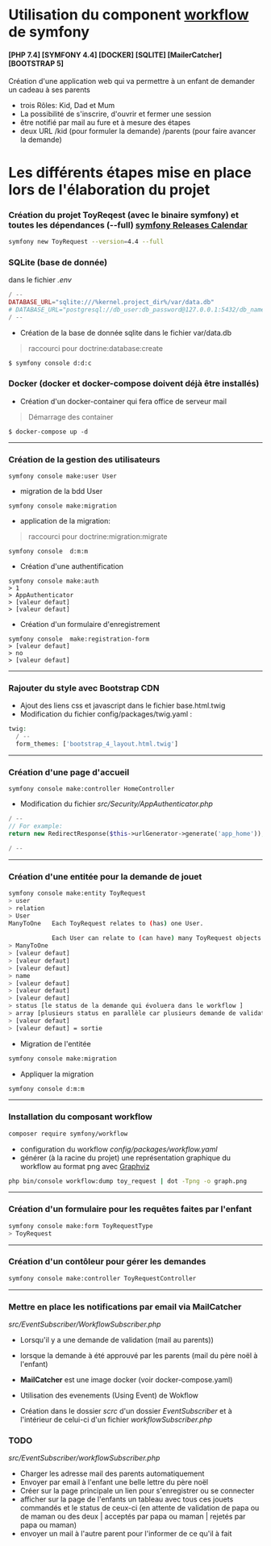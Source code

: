 # Utilisation du component [workflow](https://symfony.com/doc/current/workflow.html) de symfony

#### [PHP 7.4] [SYMFONY 4.4] [DOCKER] [SQLITE] [MailerCatcher] [BOOTSTRAP 5]
Création d'une application web qui va permettre à un enfant de demander un cadeau à ses parents

- trois Rôles: Kid, Dad et Mum
- La possibilité de s'inscrire, d'ouvrir et fermer une session
- être notifié par mail au fure et à mesure des étapes
- deux URL 
    /kid (pour formuler la demande)
    /parents (pour faire avancer la demande)

# Les différents étapes mise en place lors de l'élaboration du projet

### Création du projet ToyReqest (avec le binaire symfony) et toutes les dépendances (--full) [symfony Releases Calendar](https://symfony.com/releases)


```bash
symfony new ToyRequest --version=4.4 --full
```

### SQLite (base de donnée)
dans le fichier *.env* 

```php
/ --
DATABASE_URL="sqlite:///%kernel.project_dir%/var/data.db"
# DATABASE_URL="postgresql://db_user:db_password@127.0.0.1:5432/db_name?serverVersion=13&charset=utf8"
/ --
```

- Création de la base de donnée sqlite dans le fichier var/data.db

> raccourci pour doctrine:database:create

```bash
$ symfony console d:d:c
```

### Docker (docker et docker-compose doivent déjà être installés)

- Création d'un docker-container qui fera office de serveur mail

> Démarrage des container

```bach
$ docker-compose up -d
```
---

### Création de la gestion des utilisateurs

```bach
symfony console make:user User
```

- migration de la bdd User

```bach
symfony console make:migration
``` 

- application de la migration: 

> raccourci pour doctrine:migration:migrate

```bach
symfony console  d:m:m
``` 

- Création d'une authentification

```bach
symfony console make:auth
> 1
> AppAuthenticator
> [valeur defaut]
> [valeur defaut]
```

- Création d'un formulaire d'enregistrement 

```bach
symfony console  make:registration-form
> [valeur defaut]
> no
> [valeur defaut]
``` 
---

### Rajouter du style avec Bootstrap CDN

- Ajout des liens css et javascript dans le fichier base.html.twig
- Modification du fichier config/packages/twig.yaml : 

```php
twig:
  / --
  form_themes: ['bootstrap_4_layout.html.twig']
```
---

### Création d'une page d'accueil

```bach
symfony console make:controller HomeController
``` 
- Modification du fichier *src/Security/AppAuthenticator.php*

```php
/ --
// For example: 
return new RedirectResponse($this->urlGenerator->generate('app_home'));

/ --
```
---

### Création d'une entitée pour la demande de jouet

```bash
symfony console make:entity ToyRequest
> user
> relation
> User
ManyToOne   Each ToyRequest relates to (has) one User.
           
            Each User can relate to (can have) many ToyRequest objects
> ManyToOne 
> [valeur defaut]
> [valeur defaut]
> [valeur defaut]
> name
> [valeur defaut]
> [valeur defaut]
> [valeur defaut]
> status [le status de la demande qui évoluera dans le workflow ]
> array [plusieurs status en parallèle car plusieurs demande de validation à gérer]
> [valeur defaut]
> [valeur defaut] = sortie
```

- Migration de l'entitée 

```bash
symfony console make:migration
```

- Appliquer la migration

```bash
symfony console d:m:m
```
---

### Installation du composant workflow

```bash
composer require symfony/workflow
```

- configuration du workflow *config/packages/workflow.yaml*
- générer (à la racine du projet) une représentation graphique du workflow au format png avec [Graphviz](https://symfony.com/doc/current/workflow/dumping-workflows.html)

```bash
php bin/console workflow:dump toy_request | dot -Tpng -o graph.png
```
---

### Création d'un formulaire pour les requêtes faites par l'enfant

```bash
symfony console make:form ToyRequestType 
> ToyRequest
```
---

### Création d'un contôleur pour gérer les demandes

```bash
symfony console make:controller ToyRequestController
```
---

### Mettre en place les notifications par email via MailCatcher 
*src/EventSubscriber/WorkflowSubscriber.php*

- Lorsqu'il y a une demande de validation (mail au parents)) 
- lorsque la demande à été approuvé par les parents (mail du père noël à l'enfant)
- **MailCatcher** est une image docker (voir docker-compose.yaml)
- Utilisation des evenements (Using Event) de Wokflow 

- Création dans le dossier *scrc* d'un dossier *EventSubscriber* et à l'intérieur de celui-ci d'un fichier *workflowSubscriber.php* 

### TODO
*src/EventSubscriber/workflowSubscriber.php*
- Charger les adresse mail des parents automatiquement
- Envoyer par email à l'enfant une belle lettre du père noël 
- Créer sur la page principale un lien pour s'enregistrer ou se connecter
- afficher sur la page de l'enfants un tableau avec tous ces jouets commandés et le status de ceux-ci (en attente de validation de papa ou de maman ou des deux | acceptés par papa ou maman | rejetés par papa ou maman) 
- envoyer un mail à l'autre parent pour l'informer de ce qu'il à fait